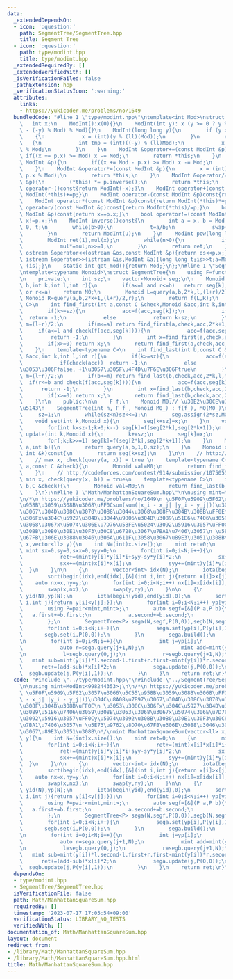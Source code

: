 ```yaml
---
data:
  _extendedDependsOn:
  - icon: ':question:'
    path: SegmentTree/SegmentTree.hpp
    title: Segment Tree
  - icon: ':question:'
    path: type/modint.hpp
    title: type/modint.hpp
  _extendedRequiredBy: []
  _extendedVerifiedWith: []
  _isVerificationFailed: false
  _pathExtension: hpp
  _verificationStatusIcon: ':warning:'
  attributes:
    links:
    - https://yukicoder.me/problems/no/1649
  bundledCode: "#line 1 \"type/modint.hpp\"\ntemplate<int Mod>\nstruct ModInt{\n \
    \   int x;\n    ModInt():x(0){}\n    ModInt(int y): x (y >= 0 ? y % Mod : (Mod\
    \ - (-y) % Mod) % Mod){}\n    ModInt(long long y){\n        if (y >= 0)\n    \
    \    {\n            x = (int)(y % (ll)(Mod));\n        }\n        else\n     \
    \   {\n            int tmp = (int)((-y) % (ll)Mod);\n            x = (Mod - tmp)\
    \ % Mod;\n        }\n    }\n    ModInt &operator+=(const ModInt &p){\n       \
    \ if((x += p.x) >= Mod) x -= Mod;\n        return *this;\n    }\n    ModInt &operator-=(const\
    \ ModInt &p){\n        if((x += Mod - p.x) >= Mod) x -= Mod;\n        return *this;\n\
    \    }\n    ModInt &operator*=(const ModInt &p){\n        x = (int)(1ll * x *\
    \ p.x % Mod);\n        return *this;\n    }\n    ModInt &operator/=(const ModInt\
    \ &p){\n        (*this) *= p.inverse();\n        return *this;\n    }\n    ModInt\
    \ operator-()const{return ModInt(-x);}\n    ModInt operator+(const ModInt &p)const{return\
    \ ModInt(*this)+=p;}\n    ModInt operator-(const ModInt &p)const{return ModInt(*this)-=p;}\n\
    \    ModInt operator*(const ModInt &p)const{return ModInt(*this)*=p;}\n    ModInt\
    \ operator/(const ModInt &p)const{return ModInt(*this)/=p;}\n    bool operator==(const\
    \ ModInt &p)const{return x==p.x;}\n    bool operator!=(const ModInt &p)const{return\
    \ x!=p.x;}\n    ModInt inverse()const{\n        int a = x, b = Mod ,u = 1, v =\
    \ 0, t;\n        while(b>0){\n            t=a/b;\n            swap(a-=t*b,b);swap(u-=t*v,v);\n\
    \        }\n        return ModInt(u);\n    }\n    ModInt pow(long long n)const{\n\
    \        ModInt ret(1),mul(x);\n        while(n>0){\n            if(n&1) ret*=mul;\n\
    \            mul*=mul;n>>=1;\n        }\n        return ret;\n    }\n    friend\
    \ ostream &operator<<(ostream &os,const ModInt &p){return os<<p.x;}\n    friend\
    \ istream &operator>>(istream &is,ModInt &a){long long t;is>>t;a=ModInt<Mod>(t);return\
    \ (is);}\n    static int get_mod(){return Mod;}\n};\n#line 1 \"SegmentTree/SegmentTree.hpp\"\
    \ntemplate<typename Monoid>\nstruct SegmentTree{\n    using F=function<Monoid(Monoid,Monoid)>;\n\
    \n    private:\n    int sz;\n    vector<Monoid> seg;\n\n    Monoid query(int a,int\
    \ b,int k,int l,int r){\n        if(a<=l and r<=b)   return seg[k];\n        if(b<=l\
    \ or r<=a)    return M0;\n        Monoid L=query(a,b,2*k,l,(l+r)/2);\n       \
    \ Monoid R=query(a,b,2*k+1,(l+r)/2,r);\n        return f(L,R);\n    }\n    template<typename\
    \ C>\n    int find_first(int a,const C &check,Monoid &acc,int k,int l,int r){\n\
    \        if(k>=sz){\n            acc=f(acc,seg[k]);\n            if(check(acc))\
    \  return -1;\n            else            return k-sz;\n        }\n        int\
    \ m=(l+r)/2;\n        if(m<=a) return find_first(a,check,acc,2*k+1,m,r);\n   \
    \     if(a<=l and check(f(acc,seg[k]))){\n            acc=f(acc,seg[k]);\n   \
    \         return -1;\n        }\n        int x=find_first(a,check,acc,2*k+0,l,m);\n\
    \        if(x>=0) return x;\n        return find_first(a,check,acc,2*k+1,m,r);\n\
    \    }\n    template<typename C>\n    int find_last(int b,const C &check,Monoid\
    \ &acc,int k,int l,int r){\n        if(k>=sz){\n            acc=f(acc,seg[k]);\n\
    \            if(check(acc))  return -1;\n            else            return k-sz+1;//\u3053\
    \u3053\u306Ffalse, +1\u3057\u305F\u4F4D\u7F6E\u306Ftrue\n        }\n        int\
    \ m=(l+r)/2;\n        if(b<=m) return find_last(b,check,acc,2*k,l,m);\n      \
    \  if(r<=b and check(f(acc,seg[k]))){\n            acc=f(acc,seg[k]);\n      \
    \      return -1;\n        }\n        int x=find_last(b,check,acc,2*k+1,m,r);\n\
    \        if(x>=0) return x;\n        return find_last(b,check,acc,2*k,l,m);\n\
    \    }\n\n    public:\n\n    F f;\n    Monoid M0;// \u30E2\u30CE\u30A4\u30C9\u306E\
    \u5143\n    SegmentTree(int n, F f_, Monoid M0_) : f(f_), M0(M0_)\n    {\n   \
    \     sz=1;\n        while(sz<n)sz<<=1;\n        seg.assign(2*sz,M0);\n    }\n\
    \    void set(int k,Monoid x){\n        seg[k+sz]=x;\n    }\n    void build(){\n\
    \        for(int k=sz-1;k>0;k--) seg[k]=f(seg[2*k],seg[2*k+1]);\n    }\n    void\
    \ update(int k,Monoid x){\n        k+=sz;\n        seg[k]=x;\n        k>>=1;\n\
    \        for(;k;k>>=1) seg[k]=f(seg[2*k],seg[2*k+1]);\n    }\n    Monoid query(int\
    \ a,int b){\n        return query(a,b,1,0,sz);\n    }\n    Monoid operator[](const\
    \ int &k)const{\n        return seg[k+sz];\n    }\n\n    // http://codeforces.com/contest/914/submission/107505449\n\
    \    // max x, check(query(a, x)) = true \n    template<typename C>\n    int find_first(int\
    \ a,const C &check){\n        Monoid val=M0;\n        return find_first(a,check,val,1,0,sz);\n\
    \    }\n    // http://codeforces.com/contest/914/submission/107505582\n    //\
    \ min x, check(query(x, b)) = true\n    template<typename C>\n    int find_last(int\
    \ b,C &check){\n        Monoid val=M0;\n        return find_last(b,check,val,1,0,sz);\n\
    \    }\n};\n#line 3 \"Math/ManhattanSquareSum.hpp\"\n\nusing mint=ModInt<998244353>;\n\
    \n/*\n https://yukicoder.me/problems/no/1649\n \u5F0F\u5909\u5F62\u3057\u3066\u5C55\
    \u958B\u3059\u308B\u3068\uFF0Csum(sum(|x_i - x_j| |y_i - y_j|))\u304C\u8A08\u7B97\
    \u3067\u304D\u308C\u3070\u3088\u3044\u3068\u308F\u304B\u308B\uFF0E\n \u3053\u308C\
    \u306Fx\u304C\u5927\u304D\u3044\u9806\u304B\u3089\u51E6\u7406\u3059\u308B\u3053\
    \u3068\u3067x\u5074\u306E\u7D76\u5BFE\u5024\u3092\u5916\u3057\uFF0Cy\u5074\u3092\
    \u30BB\u30B0\u30E1\u30F3\u30C8\u6728\u3067\u7BA1\u7406\u3057\n \u5E73\u9762\u8D70\
    \u67FB\u306E\u3088\u3046\u306A\u611F\u3058\u3067\u89E3\u3051\u308B\n*/\nmint ManhattanSquareSum(vector<ll>\
    \ x,vector<ll> y){\n    int N=(int)x.size();\n    mint ret=0;\n    {\n       \
    \ mint sx=0,sy=0,sxx=0,syy=0;\n        for(int i=0;i<N;i++){\n            ret+=(mint)x[i]*x[i]*i+sxx-sx*x[i]*2;\n\
    \            ret+=(mint)y[i]*y[i]*i+syy-sy*y[i]*2;\n            sx+=x[i],sy+=y[i];\n\
    \            sxx+=(mint)x[i]*x[i];\n            syy+=(mint)y[i]*y[i];\n      \
    \  }\n    }\n\n    {\n        vector<int> idx(N);\n        iota(begin(idx),end(idx),0);\n\
    \        sort(begin(idx),end(idx),[&](int i,int j){return x[i]>x[j];});\n    \
    \    auto nx=x,ny=y;\n        for(int i=0;i<N;i++) nx[i]=x[idx[i]],ny[i]=y[idx[i]];\n\
    \        swap(x,nx);\n        swap(y,ny);\n    }\n\n    {\n        vector<int>\
    \ yid(N),yp(N);\n        iota(begin(yid),end(yid),0);\n        sort(begin(yid),end(yid),[&](int\
    \ i,int j){return y[i]<y[j];});\n        for(int i=0;i<N;i++) yp[yid[i]]=i;\n\n\
    \        using P=pair<mint,mint>;\n        auto segf=[&](P a,P b){\n         \
    \   a.first+=b.first;\n            a.second+=b.second;\n            return a;\n\
    \        };\n        SegmentTree<P> sega(N,segf,P(0,0)),segb(N,segf,P(0,0));\n\
    \        for(int i=0;i<N;i++){\n            sega.set(yp[i],P(y[i],1));\n     \
    \       segb.set(i,P(0,0));\n        }\n        sega.build();\n        segb.build();\n\
    \n        for(int i=0;i<N;i++){\n            int j=yp[i];\n            auto l=sega.query(0,j);\n\
    \            auto r=sega.query(j+1,N);\n            mint add=mint(y[i])*l.second-l.first+r.first-mint(y[i])*r.second;\n\
    \n            l=segb.query(0,j);\n            r=segb.query(j+1,N);\n         \
    \   mint sub=mint(y[i])*l.second-l.first+r.first-mint(y[i])*r.second;\n      \
    \      ret+=(add-sub)*x[i]*2;\n            sega.update(j,P(0,0));\n          \
    \  segb.update(j,P(y[i],1));\n        }\n    }\n    return ret;\n}\n"
  code: "#include \"../type/modint.hpp\"\n#include \"../SegmentTree/SegmentTree.hpp\"\
    \n\nusing mint=ModInt<998244353>;\n\n/*\n https://yukicoder.me/problems/no/1649\n\
    \ \u5F0F\u5909\u5F62\u3057\u3066\u5C55\u958B\u3059\u308B\u3068\uFF0Csum(sum(|x_i\
    \ - x_j| |y_i - y_j|))\u304C\u8A08\u7B97\u3067\u304D\u308C\u3070\u3088\u3044\u3068\
    \u308F\u304B\u308B\uFF0E\n \u3053\u308C\u306Fx\u304C\u5927\u304D\u3044\u9806\u304B\
    \u3089\u51E6\u7406\u3059\u308B\u3053\u3068\u3067x\u5074\u306E\u7D76\u5BFE\u5024\
    \u3092\u5916\u3057\uFF0Cy\u5074\u3092\u30BB\u30B0\u30E1\u30F3\u30C8\u6728\u3067\
    \u7BA1\u7406\u3057\n \u5E73\u9762\u8D70\u67FB\u306E\u3088\u3046\u306A\u611F\u3058\
    \u3067\u89E3\u3051\u308B\n*/\nmint ManhattanSquareSum(vector<ll> x,vector<ll>\
    \ y){\n    int N=(int)x.size();\n    mint ret=0;\n    {\n        mint sx=0,sy=0,sxx=0,syy=0;\n\
    \        for(int i=0;i<N;i++){\n            ret+=(mint)x[i]*x[i]*i+sxx-sx*x[i]*2;\n\
    \            ret+=(mint)y[i]*y[i]*i+syy-sy*y[i]*2;\n            sx+=x[i],sy+=y[i];\n\
    \            sxx+=(mint)x[i]*x[i];\n            syy+=(mint)y[i]*y[i];\n      \
    \  }\n    }\n\n    {\n        vector<int> idx(N);\n        iota(begin(idx),end(idx),0);\n\
    \        sort(begin(idx),end(idx),[&](int i,int j){return x[i]>x[j];});\n    \
    \    auto nx=x,ny=y;\n        for(int i=0;i<N;i++) nx[i]=x[idx[i]],ny[i]=y[idx[i]];\n\
    \        swap(x,nx);\n        swap(y,ny);\n    }\n\n    {\n        vector<int>\
    \ yid(N),yp(N);\n        iota(begin(yid),end(yid),0);\n        sort(begin(yid),end(yid),[&](int\
    \ i,int j){return y[i]<y[j];});\n        for(int i=0;i<N;i++) yp[yid[i]]=i;\n\n\
    \        using P=pair<mint,mint>;\n        auto segf=[&](P a,P b){\n         \
    \   a.first+=b.first;\n            a.second+=b.second;\n            return a;\n\
    \        };\n        SegmentTree<P> sega(N,segf,P(0,0)),segb(N,segf,P(0,0));\n\
    \        for(int i=0;i<N;i++){\n            sega.set(yp[i],P(y[i],1));\n     \
    \       segb.set(i,P(0,0));\n        }\n        sega.build();\n        segb.build();\n\
    \n        for(int i=0;i<N;i++){\n            int j=yp[i];\n            auto l=sega.query(0,j);\n\
    \            auto r=sega.query(j+1,N);\n            mint add=mint(y[i])*l.second-l.first+r.first-mint(y[i])*r.second;\n\
    \n            l=segb.query(0,j);\n            r=segb.query(j+1,N);\n         \
    \   mint sub=mint(y[i])*l.second-l.first+r.first-mint(y[i])*r.second;\n      \
    \      ret+=(add-sub)*x[i]*2;\n            sega.update(j,P(0,0));\n          \
    \  segb.update(j,P(y[i],1));\n        }\n    }\n    return ret;\n}"
  dependsOn:
  - type/modint.hpp
  - SegmentTree/SegmentTree.hpp
  isVerificationFile: false
  path: Math/ManhattanSquareSum.hpp
  requiredBy: []
  timestamp: '2023-07-17 17:05:54+09:00'
  verificationStatus: LIBRARY_NO_TESTS
  verifiedWith: []
documentation_of: Math/ManhattanSquareSum.hpp
layout: document
redirect_from:
- /library/Math/ManhattanSquareSum.hpp
- /library/Math/ManhattanSquareSum.hpp.html
title: Math/ManhattanSquareSum.hpp
---
```

